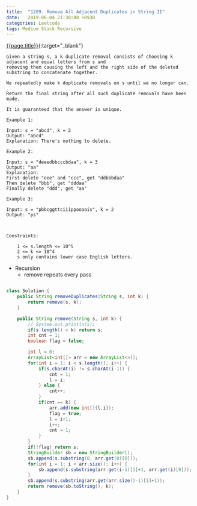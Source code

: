 ```yaml
---
title:  "1209. Remove All Adjacent Duplicates in String II"
date:   2019-06-04 21:38:00 +0930
categories: Leetcode
tags: Medium Stack Recursive
---
```


[{{page.title}}](https://leetcode.com/problems/remove-all-adjacent-duplicates-in-string-ii/){:target="_blank"}

    Given a string s, a k duplicate removal consists of choosing k adjacent and equal letters from s and
    removing them causing the left and the right side of the deleted substring to concatenate together.

    We repeatedly make k duplicate removals on s until we no longer can.

    Return the final string after all such duplicate removals have been made.

    It is guaranteed that the answer is unique.

    Example 1:

    Input: s = "abcd", k = 2
    Output: "abcd"
    Explanation: There's nothing to delete.

    Example 2:

    Input: s = "deeedbbcccbdaa", k = 3
    Output: "aa"
    Explanation:
    First delete "eee" and "ccc", get "ddbbbdaa"
    Then delete "bbb", get "dddaa"
    Finally delete "ddd", get "aa"

    Example 3:

    Input: s = "pbbcggttciiippooaais", k = 2
    Output: "ps"



    Constraints:

        1 <= s.length <= 10^5
        2 <= k <= 10^4
        s only contains lower case English letters.



* Recursion
  - remove repeats every pass

```java

class Solution {
    public String removeDuplicates(String s, int k) {
        return remove(s, k);
    }

    public String remove(String s, int k) {
        // System.out.println(s);
        if(s.length() < k) return s;
        int cnt = 1;
        boolean flag = false;

        int l = 0;
        ArrayList<int[]> arr = new ArrayList<>();
        for(int i = 1; i < s.length(); i++) {
            if(s.charAt(i) != s.charAt(i-1)) {
                cnt = 1;
                l = i;
            } else {
                cnt++;
            }
            if(cnt == k) {
                arr.add(new int[]{l,i});
                flag = true;
                l = i+1;
                i++;
                cnt = 1;
            }
        }
        if(!flag) return s;
        StringBuilder sb = new StringBuilder();
        sb.append(s.substring(0, arr.get(0)[0]));
        for(int i = 1; i < arr.size(); i++) {
            sb.append(s.substring(arr.get(i-1)[1]+1, arr.get(i)[0]));
        }
        sb.append(s.substring(arr.get(arr.size()-1)[1]+1));
        return remove(sb.toString(), k);
    }
}
```
